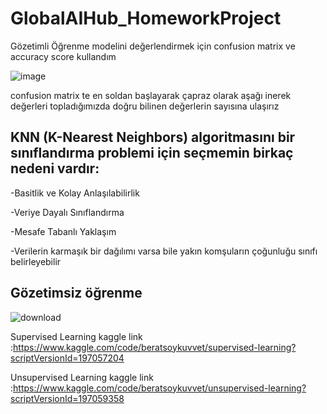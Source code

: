 # GlobalAIHub_HomeworkProject

Gözetimli Öğrenme modelini değerlendirmek için confusion matrix ve accuracy score kullandım

![image](https://github.com/user-attachments/assets/db8f484f-1205-4521-b60a-280744d42e9f)


confusion matrix te en soldan başlayarak çapraz olarak aşağı inerek değerleri topladığımızda doğru bilinen değerlerin sayısına ulaşırız

KNN (K-Nearest Neighbors) algoritmasını bir sınıflandırma problemi için seçmemin birkaç nedeni vardır:
-

  -Basitlik ve Kolay Anlaşılabilirlik
  
  
  -Veriye Dayalı Sınıflandırma
  
  
  -Mesafe Tabanlı Yaklaşım
  
  
  -Verilerin karmaşık bir dağılımı varsa bile yakın komşuların çoğunluğu sınıfı belirleyebilir
  




Gözetimsiz öğrenme
-

![download](https://github.com/user-attachments/assets/2050c42f-d001-452b-9de7-0bedc50f3626)







Supervised Learning kaggle link :https://www.kaggle.com/code/beratsoykuvvet/supervised-learning?scriptVersionId=197057204

Unsupervised Learning kaggle link :https://www.kaggle.com/code/beratsoykuvvet/unsupervised-learning?scriptVersionId=197059358
